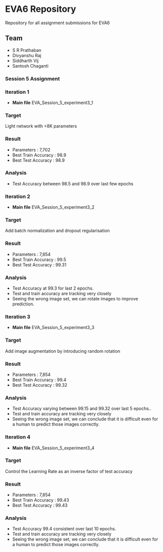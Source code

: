# EVA6 Repository #

Repository for all assignment submissions for EVA6

## Team ##

* S R Prathaban
* Divyanshu Raj
* Siddharth Vij
* Santosh Chaganti

### Session 5 Assignment ###

### Iteration 1
* **Main file** EVA_Session_5_experiment3_1 
### Target
Light network with <8K parameters

### Result

*   Parameters : 7,702
*   Best Train Accuracy : 98.9
* Best Test Accuracy : 98.9

### Analysis

*   Test Accuracy between 98.5 and 98.9 over last few epochs

### Iteration 2
* **Main file** EVA_Session_5_experiment3_2 
### Target
Add batch normalization and dropout regularisation

### Result

*   Parameters : 7,854
*   Best Train Accuracy : 99.5
* Best Test Accuracy : 99.31

### Analysis

*   Test Accuracy at 99.3 for last 2 epochs.
*   Test and train accuracy are tracking very closely
* Seeing the wrong image set, we can rotate images to improve prediction.

### Iteration 3
* **Main file** EVA_Session_5_experiment3_3 
### Target
Add image augmentation by introducing random rotation

### Result

*   Parameters : 7,854
*   Best Train Accuracy : 99.4
* Best Test Accuracy : 99.32

### Analysis

*   Test Accuracy varying between 99.15 and 99.32 over last 5 epochs..
*   Test and train accuracy are tracking very closely
* Seeing the wrong image set, we can conclude that it is difficult even for a human to predict those images correctly.

### Iteration 4
* **Main file** EVA_Session_5_experiment3_4 
### Target
Control the Learning Rate as an inverse factor of test accuracy

### Result

*   Parameters : 7,854
*   Best Train Accuracy : 99.43
* Best Test Accuracy : 99.43

### Analysis

*   Test Accuracy 99.4 consistent over last 10 epochs.
*   Test and train accuracy are tracking very closely
* Seeing the wrong image set, we can conclude that it is difficult even for a human to predict those images correctly.
